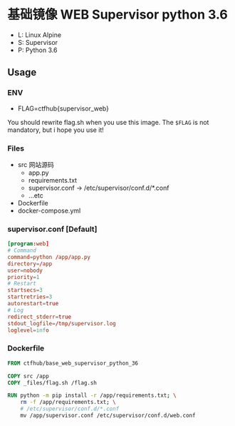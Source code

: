 # 基础镜像 WEB Supervisor python 3.6

- L: Linux Alpine
- S: Supervisor
- P: Python 3.6

## Usage

### ENV

- FLAG=ctfhub{supervisor_web}

You should rewrite flag.sh when you use this image.
The `$FLAG` is not mandatory, but i hope you use it!

### Files

- src 网站源码
    + app.py
    + requirements.txt
    + supervisor.conf -> /etc/supervisor/conf.d/*.conf
    + ...etc
- Dockerfile
- docker-compose.yml

### supervisor.conf [Default]

```conf
[program:web]
# Command
command=python /app/app.py
directory=/app
user=nobody
priority=1
# Restart
startsecs=3
startretries=3
autorestart=true
# Log
redirect_stderr=true
stdout_logfile=/tmp/supervisor.log
loglevel=info
```

### Dockerfile

```Dockerfile
FROM ctfhub/base_web_supervisor_python_36

COPY src /app
COPY _files/flag.sh /flag.sh

RUN python -m pip install -r /app/requirements.txt; \
    rm -f /app/requirements.txt; \
    # /etc/supervisor/conf.d/*.conf
    mv /app/supervisor.conf /etc/supervisor/conf.d/web.conf

```
